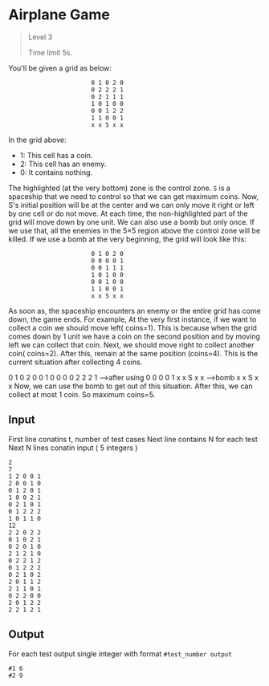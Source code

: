 # Airplane Game
>
> Level 3
> 
> Time limit 5s.

You'll be given a grid as below:
```
                       0 1 0 2 0
                       0 2 2 2 1
                       0 2 1 1 1
                       1 0 1 0 0
                       0 0 1 2 2
                       1 1 0 0 1
                       x x S x x 
```

In the grid above:

- 1: This cell has a coin.
- 2: This cell has an enemy.
- 0: It contains nothing.

The highlighted (at the very bottom) zone is the control zone.
`S` is a spaceship that we need to control so that we can get maximum coins.
Now, S's initial position will be at the center and we can only move it right or left by one cell or do not move.
At each time, the non-highlighted part of the grid will move down by one unit.
We can also use a bomb but only once.
If we use that, all the enemies in the 5×5 region above the control zone will be killed.
If we use a bomb at the very beginning, the grid will look like this:

```
                       0 1 0 2 0
                       0 0 0 0 1
                       0 0 1 1 1
                       1 0 1 0 0
                       0 0 1 0 0
                       1 1 0 0 1
                       x x S x x 
```
As soon as, the spaceship encounters an enemy or the entire grid has come down, the game ends.
For example, At the very first instance, if we want to collect a coin we should move left( coins=1).
This is because when the grid comes down by 1 unit we have a coin on the second position and by moving left we can collect that coin.
Next, we should move right to collect another coin( coins=2).
After this, remain at the same position (coins=4).
This is the current situation after collecting 4 coins.

0 1 0 2 0 0 1 0 0 0 0 2 2 2 1 -->after using 0 0 0 0 1 x x S x x -->bomb x x S x x Now, we can use the bomb to get out of this situation. After this, we can collect at most 1 coin. So maximum coins=5.

## Input

First line conatins t, number of test cases Next line contains N for each test Next N lines conatin input ( 5 integers )

```
2
7
1 2 0 0 1
2 0 0 1 0
0 1 2 0 1
1 0 0 2 1
0 2 1 0 1
0 1 2 2 2
1 0 1 1 0
12
2 2 0 2 2
0 1 0 2 1
0 2 0 1 0
2 1 2 1 0
0 2 2 1 2
0 1 2 2 2
0 2 1 0 2
2 0 1 1 2
2 1 1 0 1
0 2 2 0 0
2 0 1 2 2
2 2 1 2 1
```

## Output

For each test output single integer with format `#test_number output`

```
#1 6
#2 9
```
